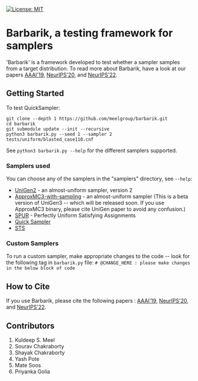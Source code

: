 [![License: MIT](https://img.shields.io/badge/License-MIT-yellow.svg)](https://opensource.org/licenses/MIT)

# Barbarik, a testing framework for samplers

'Barbarik' is a framework developed to test whether a sampler samples from a target distribution. To read more about Barbarik, have a look at our papers [AAAI'19](https://www.cs.toronto.edu/~meel/Papers/aaai19-cm.pdf), [NeurIPS'20](https://arxiv.org/abs/2010.12918), and [NeurIPS'22](https://arxiv.org/abs/2306.13958).

## Getting Started

To test QuickSampler:
```
git clone --depth 1 https://github.com/meelgroup/barbarik.git
cd barbarik
git submodule update --init --recursive
python3 barbarik.py --seed 1 --sampler 2 tests/uniform/blasted_case110.cnf
```

See `python3 barbarik.py --help` for the different samplers supported.

### Samplers used

You can choose any of the samplers in the "samplers" directory, see `--help`:
* [UniGen2](https://bitbucket.org/kuldeepmeel/unigen/) - an almost-uniform sampler, version 2
* [ApproxMC3-with-sampling](https://github.com/meelgroup/ApproxMC/tree/master-with-sampling) - an almost-uniform sampler (This is a beta version of UniGen3 -- which will be released soon. If you use ApproxMC3 binary, please cite UniGen paper to avoid any confusion.)
* [SPUR](https://github.com/ZaydH/spur) - Perfectly Uniform Satisfying Assignments
* [Quick Sampler](https://github.com/RafaelTupynamba/quicksampler)
* [STS](http://cs.stanford.edu/~ermon/code/STS.zip)

### Custom Samplers

To run a custom sampler, make appropriate changes to the code -- look for the following tag in `barbarik.py` file: `# @CHANGE_HERE : please make changes in the below block of code`

## How to Cite

If you use Barbarik, please cite the following papers : [AAAI'19](https://www.comp.nus.edu.sg/~meel/publications/CM19.bib), [NeurIPS'20](https://www.comp.nus.edu.sg/~meel/publications/MPC20.bib), and [NeurIPS'22](https://www.comp.nus.edu.sg/~meel/publications/PM22.bib).

## Contributors
1. Kuldeep S. Meel
2. Sourav Chakraborty
3. Shayak Chakraborty 
4. Yash Pote
5. Mate Soos
5. Priyanka Golia
